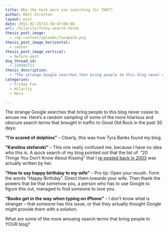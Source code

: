 ```yaml
---
title: Why the heck were you searching for THAT?
author: Matt Stratton
layout: post
date: 2011-02-25T13:30:47+00:00
url: /hilarity/funny-search-terms
thesis_post_image:
  - /wp-content/uploads/facepalm.png
thesis_post_image_horizontal:
  - center
thesis_post_image_vertical:
  - before-post
dsq_thread_id:
  - 239985712
thesis_description:
  - "The strange Google searches that bring people to this blog never cease to amuse me. Here's a random sampling of some of the more hilarious and obscure search terms that brought in traffic to Good Old Rock in the past 30 days."
categories:
  - Friday Fun
  - Hilarity
  - Meta

---
```

The strange Google searches that bring people to this blog never cease to amuse me. Here&#8217;s a random sampling of some of the more hilarious and obscure search terms that brought in traffic to Good Old Rock in the past 30 days:

**&#8220;I&#8217;m scared of dolphins&#8221;** &#8211; Clearly, this was how Tyra Banks found my blog.

**&#8220;Karolina stefanski&#8221;** &#8211; This one really confused me, because I have no idea who this is. A quick search of my blog pointed out that the list of  &#8220;20 Things You Don&#8217;t Know About Kissing&#8221; that I [re-posted back in 2003][1] was actually written by her.

**&#8220;How to say happy birthday to my wife&#8221;** &#8211; Pro tip: Open your mouth. Form the words &#8220;Happy Birthday&#8221;. Direct them towards your wife. Then thank the powers that be that somehow you, a person who has to use Google to figure this out, managed to find someone to love you.

**&#8220;Boobs get in the way when typing on iPhone&#8221;** &#8211; I don&#8217;t know what is stranger &#8211; that someone has this issue, or that they actually thought Google might provide them with a solution.

What are some of the more amusing search terms that bring people to YOUR blog?

&nbsp;

 [1]: /life-in-general/20-things-you-didnt-know-about-kissing